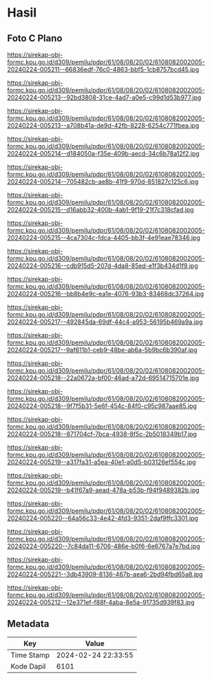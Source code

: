 # Hasil

## Foto C Plano

https://sirekap-obj-formc.kpu.go.id/d309/pemilu/pdpr/61/08/08/20/02/6108082002005-20240224-005211--66836edf-76c0-4863-bbf5-1cb8757bcd45.jpg

https://sirekap-obj-formc.kpu.go.id/d309/pemilu/pdpr/61/08/08/20/02/6108082002005-20240224-005213--92bd3808-31ce-4ad7-a0e5-c99d1d53b977.jpg

https://sirekap-obj-formc.kpu.go.id/d309/pemilu/pdpr/61/08/08/20/02/6108082002005-20240224-005213--a708b41a-de9d-42fb-8228-6254c771fbea.jpg

https://sirekap-obj-formc.kpu.go.id/d309/pemilu/pdpr/61/08/08/20/02/6108082002005-20240224-005214--d184050a-f35e-409b-aecd-34c6b78a12f2.jpg

https://sirekap-obj-formc.kpu.go.id/d309/pemilu/pdpr/61/08/08/20/02/6108082002005-20240224-005214--705482cb-ae8b-41f9-970d-851827c125c6.jpg

https://sirekap-obj-formc.kpu.go.id/d309/pemilu/pdpr/61/08/08/20/02/6108082002005-20240224-005215--d16abb32-400b-4ab1-9f19-21f7c318cfad.jpg

https://sirekap-obj-formc.kpu.go.id/d309/pemilu/pdpr/61/08/08/20/02/6108082002005-20240224-005215--4ca7304c-fdca-4405-bb3f-4e91eae78346.jpg

https://sirekap-obj-formc.kpu.go.id/d309/pemilu/pdpr/61/08/08/20/02/6108082002005-20240224-005216--cdb915d5-207d-4da8-85ed-e1f3b434d1f9.jpg

https://sirekap-obj-formc.kpu.go.id/d309/pemilu/pdpr/61/08/08/20/02/6108082002005-20240224-005216--bb8b4e9c-ea1e-4076-93b3-83468dc37264.jpg

https://sirekap-obj-formc.kpu.go.id/d309/pemilu/pdpr/61/08/08/20/02/6108082002005-20240224-005217--492845da-69df-44c4-a953-56195b469a9a.jpg

https://sirekap-obj-formc.kpu.go.id/d309/pemilu/pdpr/61/08/08/20/02/6108082002005-20240224-005217--9af611b1-ceb9-48be-ab6a-5b9bc6b390af.jpg

https://sirekap-obj-formc.kpu.go.id/d309/pemilu/pdpr/61/08/08/20/02/6108082002005-20240224-005218--22a0672a-bf00-46ad-a72d-69514715701e.jpg

https://sirekap-obj-formc.kpu.go.id/d309/pemilu/pdpr/61/08/08/20/02/6108082002005-20240224-005218--9f7f5b31-5e6f-454c-84f0-c95c987aae85.jpg

https://sirekap-obj-formc.kpu.go.id/d309/pemilu/pdpr/61/08/08/20/02/6108082002005-20240224-005218--871704cf-7bca-4938-8f5c-2b5018349b17.jpg

https://sirekap-obj-formc.kpu.go.id/d309/pemilu/pdpr/61/08/08/20/02/6108082002005-20240224-005219--a317fa31-a5ea-40e1-a0d5-b03126ef554c.jpg

https://sirekap-obj-formc.kpu.go.id/d309/pemilu/pdpr/61/08/08/20/02/6108082002005-20240224-005219--b41f67a9-aead-478a-b53b-f94f9489382b.jpg

https://sirekap-obj-formc.kpu.go.id/d309/pemilu/pdpr/61/08/08/20/02/6108082002005-20240224-005220--64a56c33-4e42-4fd3-9351-2daf9ffc3301.jpg

https://sirekap-obj-formc.kpu.go.id/d309/pemilu/pdpr/61/08/08/20/02/6108082002005-20240224-005220--7c84da11-6706-486e-b0f6-6e6767a7e7bd.jpg

https://sirekap-obj-formc.kpu.go.id/d309/pemilu/pdpr/61/08/08/20/02/6108082002005-20240224-005221--3db43909-8136-467b-aea6-2bd94fbd65a8.jpg

https://sirekap-obj-formc.kpu.go.id/d309/pemilu/pdpr/61/08/08/20/02/6108082002005-20240224-005212--12e371ef-f88f-4aba-8e5a-91735d939f83.jpg


## Metadata

| Key        | Value               |
| ---------- | ------------------- |
| Time Stamp | 2024-02-24 22:33:55 |
| Kode Dapil | 6101                |



